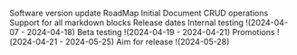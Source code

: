 Software version update
RoadMap
	Initial Document
	CRUD operations
	Support for all markdown blocks
Release dates
	Internal testing !(2024-04-07 - 2024-04-18) 
	Beta testing !(2024-04-19 - 2024-04-21) 
	Promotions !(2024-04-21 - 2024-05-25) 
	Aim for release !(2024-05-28) 
